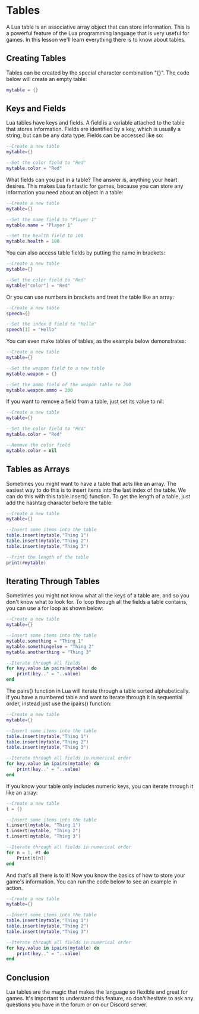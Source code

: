 # Tables

A Lua table is an associative array object that can store information.  This is a powerful feature of the Lua programming language that is very useful for games.  In this lesson we'll learn everything there is to know about tables.

## Creating Tables

Tables can be created by the special character combination "{}".  The code below will create an empty table:
```lua
mytable = {}
```

## Keys and Fields

Lua tables have keys and fields.  A field is a variable attached to the table that stores information.  Fields are identified by a key, which is usually a string, but can be any data type.  Fields can be accessed like so:
```lua
--Create a new table
mytable={}

--Set the color field to "Red"
mytable.color = "Red"
```

What fields can you put in a table?  The answer is, anything your heart desires.  This makes Lua fantastic for games, because you can store any information you need about an object in a table:
```lua
--Create a new table
mytable={}

--Set the name field to "Player 1"
mytable.name = "Player 1"

--Set the health field to 100
mytable.health = 100
```

You can also access table fields by putting the name in brackets:
```lua
--Create a new table
mytable={}

--Set the color field to "Red"
mytable["color"] = "Red"
```

Or you can use numbers in brackets and treat the table like an array:
```lua
--Create a new table
speech={}

--Set the index 0 field to "Hello"
speech[1] = "Hello"
```

You can even make tables of tables, as the example below demonstrates:
```lua
--Create a new table
mytable={}

--Set the weapon field to a new table
mytable.weapon = {}

--Set the ammo field of the weapon table to 200
mytable.weapon.ammo = 200
```

If you want to remove a field from a table, just set its value to nil:
```lua
--Create a new table
mytable={}

--Set the color field to "Red"
mytable.color = "Red"

--Remove the color field
mytable.color = nil
```

## Tables as Arrays

Sometimes you might want to have a table that acts like an array.  The easiest way to do this is to insert items into the last index of the table.  We can do this with this table.insert() function.  To get the length of a table, just add the hashtag character before the table:
```lua
--Create a new table
mytable={}

--Insert some items into the table
table.insert(mytable,"Thing 1")
table.insert(mytable,"Thing 2")
table.insert(mytable,"Thing 3")

--Print the length of the table
print(#mytable)
```

## Iterating Through Tables
Sometimes you might not know what all the keys of a table are, and so you don't know what to look for.  To loop through all the fields a table contains, you can use a for loop as shown below:
```lua
--Create a new table
mytable={}

--Insert some items into the table
mytable.something = "Thing 1"
mytable.somethingelse = "Thing 2"
mytable.anotherthing = "Thing 3"

--Iterate through all fields
for key,value in pairs(mytable) do
	print(key.." = "..value)
end
```

The pairs() function in Lua will iterate through a table sorted alphabetically.  If you have a numbered table and want to iterate through it in sequential order, instead just use the ipairs() function:
```lua
--Create a new table
mytable={}

--Insert some items into the table
table.insert(mytable,"Thing 1")
table.insert(mytable,"Thing 2")
table.insert(mytable,"Thing 3")

--Iterate through all fields in numerical order
for key,value in ipairs(mytable) do
	print(key.." = "..value)
end
```
If you know your table only includes numeric keys, you can iterate through it like an array:
```lua
--Create a new table
t = {}

--Insert some items into the table
t.insert(mytable, "Thing 1")
t.insert(mytable, "Thing 2")
t.insert(mytable, "Thing 3")

--Iterate through all fields in numerical order
for n = 1, #t do
	Print(t[n])
end
```
And that's all there is to it!  Now you know the basics of how to store your game's information.  You can run the code below to see an example in action.
```lua
--Create a new table
mytable={}

--Insert some items into the table
table.insert(mytable,"Thing 1")
table.insert(mytable,"Thing 2")
table.insert(mytable,"Thing 3")

--Iterate through all fields in numerical order
for key,value in ipairs(mytable) do
	print(key.." = "..value)
end
```

## Conclusion

Lua tables are the magic that makes the language so flexible and great for games.  It's important to understand this feature, so don't hesitate to ask any questions you have in the forum or on our Discord server.
